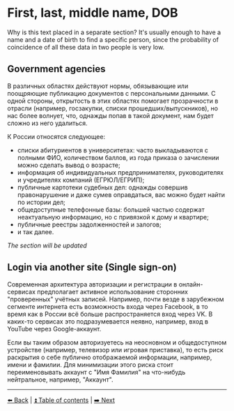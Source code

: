 # First, last, middle name, DOB

Why is this text placed in a separate section? It's usually enough to have a name and a date of birth to find a specific person,
since the probability of coincidence of all these data in two people is very low.

## Government agencies

В различных областях действуют нормы, обязывающие или поощряющие публикацию документов с персональными данными. С одной стороны,
открытость в этих областях помогает прозрачности в отрасли (например, госзакупки, списки прошедших/выпускников), но нас более волнует,
что, однажды попав в такой документ, нам будет сложно из него удалиться.

К России относятся следующее:
- списки абитуриентов в университетах: часто выкладываются с полными ФИО, количеством баллов, из года приказа о зачислении можно сделать вывод о возрасте;
- информация об индивидуальных предпринимателях, руководителях и учредителях компаний (ЕГРЮЛ/ЕГРИП);
- публичные картотеки судебных дел: однажды совершив правонарушение и даже сумев оправдаться, вас можно будет найти по истории дел;
- общедоступные телефонные базы: большей частью содержат неактуальную информацию, но с привязкой к дому и квартире; 
- публичные реестры задолженностей и залогов;
- и так далее.

*The section will be updated*

## Login via another site (Single sign-on)

Современная архитектура авторизации и регистрации в онлайн-сервисах предполагает активное использование сторонних "проверенных" учётных
записей. Например, почти везде в зарубежном сегменте интернета есть возможность входа через Facebook, в то время как в России всё больше
распространяется вход через VK. В каких-то сервисах это подразумевается неявно, например, вход в YouTube через Google-аккаунт.

Если вы таким образом авторизуетесь на неосновном и общедоступном устройстве (например, телевизор или игровая приставка), то есть риск раскрытия
о себе публично отображаемой информации, например, имени и фамилии. Для минимизации этого риска стоит переименовывать аккаунт с "Имя Фамилия" на что-нибудь нейтральное, например, "Аккаунт".

---

[⬅️ Back](./phone.md) | [⏫ Table of contents](../README.md) | [➡️ Next](./location.md)
